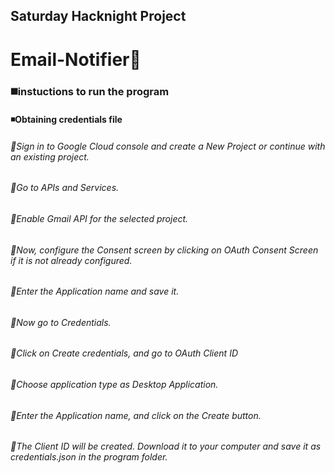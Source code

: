 ## Saturday Hacknight Project
# Email-Notifier:envelope_with_arrow: 



### :black_medium_square:instuctions to run the program
#### :black_medium_small_square:Obtaining credentials file
###### :small_orange_diamond:Sign in to Google Cloud console and create a New Project or continue with an existing project.
###### :small_orange_diamond:Go to APIs and Services.
###### :small_orange_diamond:Enable Gmail API for the selected project.
###### :small_orange_diamond:Now, configure the Consent screen by clicking on OAuth Consent Screen if it is not already configured.
###### :small_orange_diamond:Enter the Application name and save it.
###### :small_orange_diamond:Now go to Credentials.
###### :small_orange_diamond:Click on Create credentials, and go to OAuth Client ID
###### :small_orange_diamond:Choose application type as Desktop Application.
###### :small_orange_diamond:Enter the Application name, and click on the Create button.
###### :small_orange_diamond:The Client ID will be created. Download it to your computer and save it as credentials.json in the program folder.

